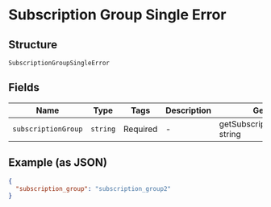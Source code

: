 
# Subscription Group Single Error

## Structure

`SubscriptionGroupSingleError`

## Fields

| Name | Type | Tags | Description | Getter | Setter |
|  --- | --- | --- | --- | --- | --- |
| `subscriptionGroup` | `string` | Required | - | getSubscriptionGroup(): string | setSubscriptionGroup(string subscriptionGroup): void |

## Example (as JSON)

```json
{
  "subscription_group": "subscription_group2"
}
```


